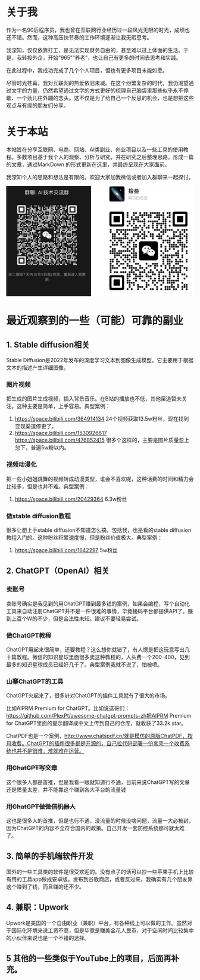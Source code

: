 # 关于我

作为一名90后程序员，我也曾在互联网行业经历过一段风光无限的时光，成绩也还不错。然而，这种高压快节奏的工作环境逐渐让我无暇思考。

我深知，仅仅依靠打工，是无法实现财务自由的，甚至难以过上体面的生活。于是，我转投外企，开始“965”“养老”，也让自己有更多的时间去思考和实践。

在此过程中，我成功完成了几个个人项目，但也有更多项目未能如愿。

尽管时光荏苒，我对互联网的热爱依旧未减。在这个纷繁复杂的时代，我仍渴望通过文字的力量，仍然希望通过文字的方式更好的梳理自己脑袋里那些似乎永不停歇、一个劲儿往外蹦的念头。这不仅是为了给自己一个反思的机会，也是想把这些观点与有缘的朋友们分享。

# 关于本站
本站旨在分享互联网、电商、网站、AI类副业、创业项目以及一些工具的使用教程。多数项目基于我个人的观察、分析与研究，并在研究之后整理思路，形成一篇的文章，通过MarkDown 的形式更新在这里，并最终呈现在大家面前。

我深知个人的思路和想法是有限的。欢迎大家加我微信或者加入群聊来一起探讨。

![image-20230426201746430](images/README.assets/image-20230426201746430.png)


# 最近观察到的一些（可能）可靠的副业

## 1. Stable diffusion相关

Stable Diffusion是2022年发布的深度学习文本到图像生成模型。它主要用于根据文本的描述产生详细图像。

### 图片视频

把生成的图片生成视频，插入背景音乐。在B站的播放也不低，其他渠道暂未关注。这种主要是简单，上手容易。典型案例：

1. https://space.bilibili.com/364914134   24个视频获取13.5w粉丝，现在找到变现渠道停更了。
2. https://space.bilibili.com/1530926617  https://space.bilibili.com/476852415   很多个这样的，主要是图片质量忽上忽下，普遍5w粉以内。

### 视频动漫化

把一些小姐姐跳舞的视频转成动漫类型，谁会不喜欢呢，这种话费的时间和精力会比较多，但是也并不难。典型案例：

1. https://space.bilibili.com/20429364  6.3w粉丝

### 做stable diffusion教程

很多让想上手stable diffusion不知道怎么搞，包括我，也是看的stable diffusion教程入门的。这种粉丝积累速度慢，但是粉丝价值极大。典型案例：

1. https://space.bilibili.com/1642297  5w粉丝

## 2. ChatGPT（OpenAI）相关

### 卖账号

卖账号确实是我见到的用ChatGPT赚到最多钱的案例，如果会编程，写个自动化工具来自动注册ChatGPT并不是一件很难的事情，毕竟接码平台都提供API了。赚到上百个W的不少，但是合法性未知。建议不要轻易尝试。

### 做ChatGPT教程

ChatGPT用起来很简单，还要教程？这么想你就错了，有人愣是把这玩意写出几十篇教程。微信的知识星球里面很多卖这种教程的，人头费一个200-400，见到最多的知识星球成员已经好几千了。典型案例我就不说了，怕被喷。

### 山寨ChatGPT的工具

ChatGPT火起来了，很多针对ChatGPT的插件工具就有了很大的市场。

比如AIPRM Premium for ChatGPT。比如说这哥们：https://github.com/PlexPt/awesome-chatgpt-prompts-zh把AIPRM Premium for ChatGPT里面的提示翻译成中文上传到自己的仓库，就收获了33.2k star。

ChatPDF也是一个案例，http://www.chatspdf.cn/就是模仿的原版ChatPDF，按月收费。ChatGPT的插件很多都是开源的，自己拉代码部署一份套壳一个收费系统也并不是很难，难就难在运营。

### ~~用ChatGPT写文章~~

这个很多人都是首推，但是我看一眼就知道行不通，目前来说ChatGPT写的文章还是质量太差，并不能靠这个赚到各大平台的流量钱

### ~~用ChatGPT做微信机器人~~

这也是很多人的首推，但是也行不通，没流量的时候没啥问题，流量一大必被封，因为ChatGPT的内容不全符合国内的政策。自己开发一套防控系统那可就太难了。

## 3. 简单的手机端软件开发

国外的一些工具类的软件是很受欢迎的。没有点子的话可以抄一些苹果手机上比较有用的工具app做成安卓版，发布到谷歌商店，或者反过来，我确实有几个朋友靠这个赚到了钱，而且赚的还不少。

## 4. 兼职：Upwork

Upwork是美国的一个自由职业（兼职）平台，有各种线上可以做的工作。虽然对于国际化环境来说工资不高，但是毕竟是赚美金花人民币，对于空闲时间比较集中的小伙伴来说也是一个不错的选择。

## 5 其他的一些类似于YouTube上的项目，后面再补充。

